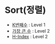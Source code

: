 ﻿# Sort(정렬)

* [K번째수](https://programmers.co.kr/learn/courses/30/lessons/42748) : Level 1
* [가장 큰 수](https://programmers.co.kr/learn/courses/30/lessons/42746) : Level 2
* [H-Index](https://programmers.co.kr/learn/courses/30/lessons/42747) : Level 2
